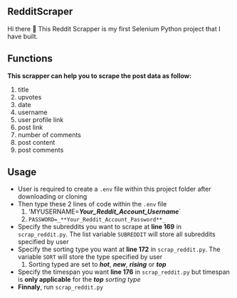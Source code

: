 ## RedditScraper
Hi there 👋 This Reddit Scrapper is my first Selenium Python project that I have built.

## Functions
**This scrapper can help you to scrape the post data as follow:**
1. title
2. upvotes
3. date
4. username
5. user profile link
6. post link
7. number of comments
8. post content
9. post comments

## Usage
* User is required to create a `.env` file within this project folder after downloading or cloning
* Then type these 2 lines of code within the `.env` file
  1. 'MYUSERNAME=_**Your_Reddit_Account_Username**_`
  2. `PASSWORD=_**Your_Reddit_Account_Password**_`
* Specify the subreddits you want to scrape at **line 169** in `scrap_reddit.py`. The list variable `SUBREDDIT` will store all subreddits specified by user
* Specify the sorting type you want at **line 172** in `scrap_reddit.py`. The variable `SORT` will store the type specified by user
  1. Sorting typed are set to _**hot**_, _**new**_, _**rising**_ or _**top**_
* Specify the timespan you want **line 176** in `scrap_reddit.py` but timespan is **only applicable** for the _**top** sorting type_
* **Finnaly**, run `scrap_reddit.py`
